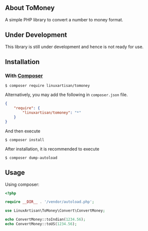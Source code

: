 ## About ToMoney

A simple PHP library to convert a number to money format.

## Under Development

This library is still under development and hence is not ready for use.


## Installation

### With [Composer](http://getcomposer.org/)

```
$ composer require linuxartisan/tomoney
```

Alternatively, you may add the following in `composer.json` file.
```json
{
    "require": {
        "linuxartisan/tomoney": "*"
    }
}
```
And then execute
```
$ composer install
```


After installation, it is recommended to execute
```
$ composer dump-autoload
```

## Usage

Using composer:

```php
<?php

require __DIR__ . '/vendor/autoload.php';

use LinuxArtisan\ToMoney\Convert\ConvertMoney;

echo ConvertMoney::toIndian(1234.56);
echo ConvertMoney::toUS(1234.56);
```

